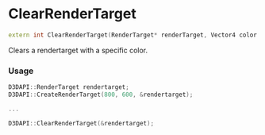# ClearRenderTarget

```c++
extern int ClearRenderTarget(RenderTarget* renderTarget, Vector4 color = { 0.0f, 0.0f, 0.0f, 1.0f });
```

Clears a rendertarget with a specific color.


### Usage
```c++
D3DAPI::RenderTarget rendertarget;
D3DAPI::CreateRenderTarget(800, 600, &rendertarget);

...

D3DAPI::ClearRenderTarget(&rendertarget);
```